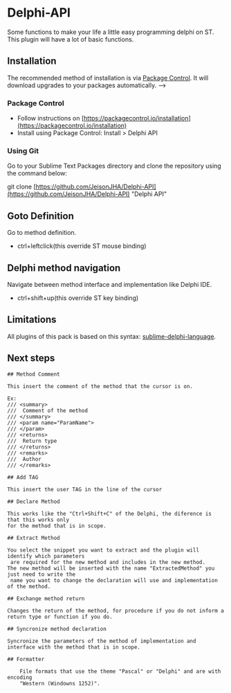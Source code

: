 # Delphi-API
Some functions to make your life a little easy programming delphi on ST. 
This plugin will have a lot of basic functions. 

## Installation
The recommended method of installation is via [Package Control](https://packagecontrol.io/). It will download upgrades to your packages automatically. -->

### Package Control

* Follow instructions on [https://packagecontrol.io/installation](https://packagecontrol.io/installation)
* Install using Package Control: Install > Delphi API

### Using Git

Go to your Sublime Text Packages directory and clone the repository using the command below:

git clone [https://github.com/JeisonJHA/Delphi-API](https://github.com/JeisonJHA/Delphi-API) "Delphi API"

## Goto Definition

Go to method definition.
* ctrl+leftclick(this override ST mouse binding)

## Delphi method navigation

Navigate between method interface and implementation like Delphi IDE.
* ctrl+shift+up(this override ST key binding)

## Limitations

All plugins of this pack is based on this syntax: [sublime-delphi-language](https://bitbucket.org/JeisonJHA/sublime-delphi-language).
    
## Next steps
    ## Method Comment
  	
  	This insert the comment of the method that the cursor is on.
  
  	Ex:
  	/// <summary>
  	///  Comment of the method
  	/// </summary>
  	/// <param name="ParamName">
  	/// </param>
  	/// <returns>
  	///  Return type
  	/// </returns>
  	/// <remarks>
  	///  Author
  	/// </remarks>
  
    ## Add TAG
    
    This insert the user TAG in the line of the cursor
    
    ## Declare Method
    
    This works like the "Ctrl+Shift+C" of the Delphi, the diference is that this works only
    for the method that is in scope.
    
    ## Extract Method
    
    You select the snippet you want to extract and the plugin will identify which parameters
     are required for the new method and includes in the new method. 
    The new method will be inserted with the name "ExtractedMethod" you just need to write the
     name you want to change the declaration will use and implementation of the method.
    
    ## Exchange method return
    
    Changes the return of the method, for procedure if you do not inform a return type or function if you do.
    
    ## Syncronize method declaration
    
    Syncronize the parameters of the method of implementation and interface with the method that is in scope.
    
	## Formatter

		File formats that use the theme "Pascal" or "Delphi" and are with encoding 
		"Western (Windowns 1252)".

